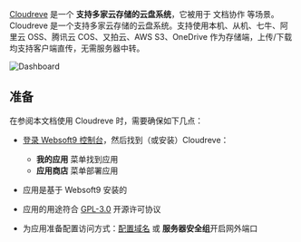 [Cloudreve](https://cloudreve.org/) 是一个 **支持多家云存储的云盘系统**，它被用于 文档协作  等场景。Cloudreve 是一个支持多家云存储的云盘系统。支持使用本机、从机、七牛、阿里云 OSS、腾讯云 COS、又拍云、AWS S3、OneDrive 作为存储端，上传/下载 均支持客户端直传，无需服务器中转。


![Dashboard](https://libs.websoft9.com/Websoft9/DocsPicture/zh/cloudreve/cloudreve-gui-websoft9.png)


## 准备

在参阅本文档使用 Cloudreve 时，需要确保如下几点：

- [登录 Websoft9 控制台](./login-console)，然后找到（或安装）Cloudreve：
  - **我的应用** 菜单找到应用 
  - **应用商店** 菜单部署应用

- 应用是基于 Websoft9 安装的


- 应用的用途符合 [GPL-3.0](https://opensource.org/licenses/GPL-3.0) 开源许可协议


- 为应用准备配置访问方式：[配置域名](./domain-set) 或 **服务器安全组**开启网外端口